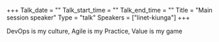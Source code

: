 +++
Talk_date = ""
Talk_start_time = ""
Talk_end_time = ""
Title = "Main session speaker"
Type = "talk"
Speakers = ["linet-kiunga"]
+++

DevOps is my culture, Agile is my Practice, Value is my game
